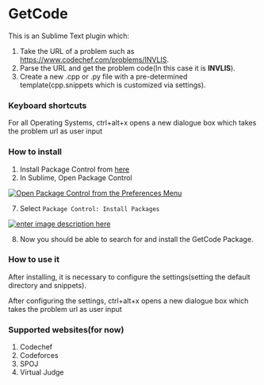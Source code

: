 # GetCode
This is an Sublime Text plugin which:

1. Take the URL of a problem such as https://www.codechef.com/problems/INVLIS.
3. Parse the URL and get the problem code(In this case it is **INVLIS**).
4. Create a new .cpp or .py file with a pre-determined template(cpp.snippets which is customized via settings).

### Keyboard shortcuts

For all Operating Systems, ctrl+alt+x opens a new dialogue box which takes the problem url as user input 


### How to install
 1. Install Package Control from [here][1]
 2. In Sublime, Open Package Control

 [![Open Package Control from the Preferences Menu][2]][3]

 7. Select `Package Control: Install Packages`
 
 [![enter image description here][7]][8]

 8. Now you should be able to search for and install the GetCode Package.


### How to use it

After installing, it is necessary to configure the settings(setting the default directory and snippets).


After configuring the settings, ctrl+alt+x opens a new dialogue box which takes the problem url as user input

### Supported websites(for now)

1. Codechef
2. Codeforces
3. SPOJ
4. Virtual Judge


  [1]: https://packagecontrol.io/installation
  [2]: https://i.stack.imgur.com/XsJwi.png
  [3]: https://i.stack.imgur.com/XsJwi.png
  [4]: https://i.stack.imgur.com/1IdpT.png
  [5]: https://i.stack.imgur.com/1IdpT.png
  [6]: https://github.com/Salil03/GetCode/releases
  [7]: https://i.stack.imgur.com/0QTyZ.png
  [8]: https://i.stack.imgur.com/0QTyZ.png
